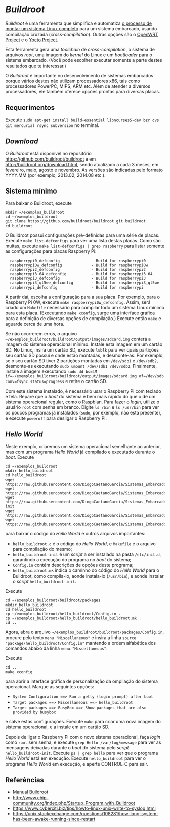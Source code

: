 # _Buildroot_

_Buildroot_ é uma ferramenta que simplifica e automatiza [o processo de montar um sistema Linux completo](Cria%C3%A7%C3%A3o_sistema_Linux.md) para um sistema embarcado, usando compilação cruzada (_cross-compilation_). Outras opções são o [OpenWRT Project](https://openwrt.org/) e o [Yocto Project](https://www.yoctoproject.org/).

Esta ferramenta gera uma _toolchain_ de _cross-compilation_, o sistema de arquivos _root_, uma imagem do _kernel_ do  Linux e um _bootloader_ para o sistema embarcado. (Você pode escolher executar somente a parte destes resultados que te interessar.)

O _Buildroot_ é importante no desenvolvimento de sistemas embarcados porque vários destes não utilizam processadores x86, tais como processadores PowerPC, MIPS, ARM etc. Além de atender a diversos processadores, ele também oferece opções prontas para diversas placas.

## Requerimentos

Execute ```sudo apt-get install build-essential libncurses5-dev bzr cvs git mercurial rsync subversion``` no terminal.

## _Download_

O _Buildroot_ está disponível no repositório https://github.com/buildroot/buildroot e em http://buildroot.org/download.html, sendo atualizado a cada 3 meses, em fevereiro, maio, agosto e novembro. As versões são indicadas pelo formato YYYY.MM (por exemplo, 2013.02, 2014.08 etc.).

## Sistema mínimo

Para baixar o Buildroot, execute

```
mkdir ~/exemplos_buildroot
cd ~/exemplos_buildroot
git clone https://github.com/buildroot/buildroot.git buildroot
cd buildroot
```

O Buildroot possui configurações pré-definidas para uma série de placas. Execute ```make list-defconfigs``` para ver uma lista destas placas. Como são muitas, execute ```make list-defconfigs | grep raspberry``` para listar somente as configurações para placas Raspberry Pi:

```
  raspberrypi0_defconfig              - Build for raspberrypi0
  raspberrypi0w_defconfig             - Build for raspberrypi0w
  raspberrypi2_defconfig              - Build for raspberrypi2
  raspberrypi3_64_defconfig           - Build for raspberrypi3_64
  raspberrypi3_defconfig              - Build for raspberrypi3
  raspberrypi3_qt5we_defconfig        - Build for raspberrypi3_qt5we
  raspberrypi_defconfig               - Build for raspberrypi
```

A partir daí, escolha a configuração para a sua placa. Por exemplo, para o Raspberry Pi 0W, execute ```make raspberrypi0w_defconfig```. Assim, será criado um ```Makefile``` necessário para compilar todo um sistema Linux mínimo para esta placa. (Executando ```make xconfig```, surge uma interface gráfica para a definição de diversas opções de compilação.) Execute então ```make``` e aguarde cerca de uma hora.

Se não ocorrerem erros, o arquivo ```~/exemplos_buildroot/buildroot/output/images/sdcard.img``` conterá a imagem do sistema operacional mínimo. Instale esta imagem em um cartão SD. No Linux, insira um cartão SD, execute ```lsblk``` para ver quais partições seu cartão SD possui e onde estão montadas, e desmonte-as. Por exemplo, se o seu cartão SD tiver 2 partições montadas em ```/dev/sdb1``` e ```/dev/sdb2```, desmonte-as executando ```sudo umount /dev/sdb1 /dev/sdb2```. Finalmente, instale a imagem executando ```sudo dd bs=4M if=~/exemplos_buildroot/buildroot/output/images/sdcard.img of=/dev/sdb conv=fsync status=progress``` e retire o cartão SD.

Com este sistema instalado, é necessário usar o Raspberry Pi com teclado e tela. Repare que o _boot_ do sistema é bem mais rápido do que o de um sistema operacional regular, como o Raspbian. Para fazer o _login_, utilize o usuário ```root``` com senha em branco. Digite ```ls /bin``` e ```ls /usr/bin``` para ver os poucos programas já instalados (```sudo```, por exemplo, não está presente), e execute ```poweroff``` para desligar o Raspberry Pi.

## _Hello World_

Neste exemplo, criaremos um sistema operacional semelhante ao anterior, mas com um programa _Hello World_ já compilado e executado durante o _boot_. Execute

```
cd ~/exemplos_buildroot
mkdir hello_buildroot
cd hello_buildroot
wget https://raw.githubusercontent.com/DiogoCaetanoGarcia/Sistemas_Embarcados/master/Code/25_Buildroot/hello_buildroot/Config.in
wget https://raw.githubusercontent.com/DiogoCaetanoGarcia/Sistemas_Embarcados/master/Code/25_Buildroot/hello_buildroot/Makefile
wget https://raw.githubusercontent.com/DiogoCaetanoGarcia/Sistemas_Embarcados/master/Code/25_Buildroot/hello_buildroot/hello_buildroot-init
wget https://raw.githubusercontent.com/DiogoCaetanoGarcia/Sistemas_Embarcados/master/Code/25_Buildroot/hello_buildroot/hello_buildroot.c
wget https://raw.githubusercontent.com/DiogoCaetanoGarcia/Sistemas_Embarcados/master/Code/25_Buildroot/hello_buildroot/hello_buildroot.mk
```

para baixar o código do _Hello World_ e outros arquivos importantes:

* `hello_buildroot.c` é o código do _Hello World_, e `Makefile` é o arquivo para compilação do mesmo;
* `hello_buildroot-init` é um _script_ a ser instalado na pasta `/etc/init.d`, garantindo a execução do programa no _boot_ do sistema;
* `Config.in` contém descrições de opções deste programa;
* `hello_buildroot.mk` indica o caminho do código do _Hello World_ para o Buildroot, como compila-lo, aonde instala-lo (```/usr/bin```), e aonde instalar o _script_ `hello_buildroot-init`.

Execute

```
cd ~/exemplos_buildroot/buildroot/packages
mkdir hello_buildroot
cd hello_buildroot
cp ~/exemplos_buildroot/hello_buildroot/Config.in .
cp ~/exemplos_buildroot/hello_buildroot/hello_buildroot.mk .
cd .. 
```

Agora, abra o arquivo `~/exemplos_buildroot/buildroot/packages/Config.in`, procure pelo texto `menu "Miscellaneous"` e insira a linha `source "package/hello_buildroot/Config.in"` mantendo a ordem alfabética dos comandos abaixo da linha `menu "Miscellaneous"`.

Execute

```
cd ..
make xconfig
```

para abrir a interface gráfica de personalização da ompilação do sistema operacional. Marque as seguintes opções:

* `System Configuration ==> Run a getty (login prompt) after boot`
* `Target packages ==> Miscellaneous ==> hello_buildroot`
* `Target packages ==> BusyBox ==> Show packages that are also provided by busybox`

e salve estas configurações. Execute ```make``` para criar uma nova imagem do sistema operacional, e a instale em um cartão SD.

Depois de ligar o Raspberry Pi com o novo sistema operacional, faça _login_ como `root` sem senha, e execute ```grep Hello /var/log/message``` para ver as mensagens deixadas durante o _boot_ do sistema pelo _script_ `hello_buildroot-init`. Execute ```ps | grep hello``` para ver que o programa _Hello World_ está em execução. Execute ```hello_buildroot``` para ver o programa _Hello World_ em execução, e aperte CONTROL-C para sair.

## Referências

* [Manual Buildroot](../../Refs/Buildroot/Buildroot_Manual.pdf)
* http://www.chip-community.org/index.php/Startup_Program_with_Buildroot
* https://www.cyberciti.biz/tips/howto-linux-unix-write-to-syslog.html
* https://unix.stackexchange.com/questions/108281/how-long-system-has-been-awake-running-since-restart
